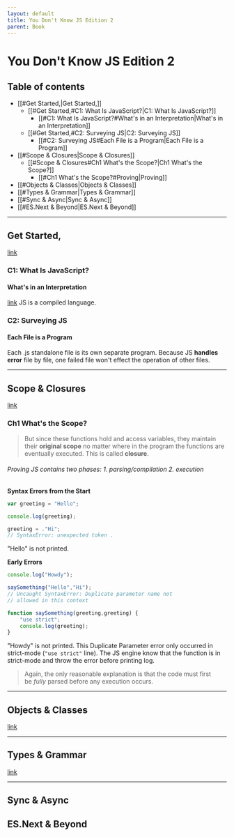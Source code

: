 ```yaml
---
layout: default
title: You Don't Know JS Edition 2
parent: Book
---
```


# You Don't Know JS Edition 2

## Table of contents
- [[#Get Started,|Get Started,]]
	- [[#Get Started,#C1: What Is JavaScript?|C1: What Is JavaScript?]]
		- [[#C1: What Is JavaScript?#What's in an Interpretation|What's in an Interpretation]]
	- [[#Get Started,#C2: Surveying JS|C2: Surveying JS]]
		- [[#C2: Surveying JS#Each File is a Program|Each File is a Program]]
- [[#Scope & Closures|Scope & Closures]]
	- [[#Scope & Closures#Ch1 What's the Scope?|Ch1 What's the Scope?]]
		- [[#Ch1 What's the Scope?#Proving|Proving]]
- [[#Objects & Classes|Objects & Classes]]
- [[#Types & Grammar|Types & Grammar]]
- [[#Sync & Async|Sync & Async]]
- [[#ES.Next & Beyond|ES.Next & Beyond]]

---

## Get Started,
[link](https://github.com/getify/You-Dont-Know-JS/blob/2nd-ed/get-started/README.md)
### C1: What Is JavaScript?
#### What's in an Interpretation 
[link](https://github.com/getify/You-Dont-Know-JS/blob/2nd-ed/get-started/ch1.md#whats-in-an-interpretation)
JS is a compiled language.

### C2: Surveying JS
#### Each File is a Program

Each .js standalone file is its own separate program. Because JS **handles error** file by file, one failed file won't effect the operation of other files.

---

## Scope & Closures
[link](https://github.com/getify/You-Dont-Know-JS/blob/2nd-ed/scope-closures/README.md)
### Ch1 What's the Scope?
> But since these functions hold and access variables, they maintain their **original scope** no matter where in the program the functions are eventually executed. This is called **closure**.
###### Proving JS contains two phases: 1. parsing/compilation 2. execution
**Syntax Errors from the Start**
```js
var greeting = "Hello";

console.log(greeting);

greeting = ."Hi";
// SyntaxError: unexpected token .
```
"Hello" is not printed.

**Early Errors**
```js
console.log("Howdy");

saySomething("Hello","Hi");
// Uncaught SyntaxError: Duplicate parameter name not
// allowed in this context

function saySomething(greeting,greeting) {
    "use strict";
    console.log(greeting);
}
```
"Howdy" is not printed. This Duplicate Parameter error only occurred in strict-mode (`"use strict"` line). 
The JS engine know that the function is in strict-mode and throw the error before printing log.
>Again, the only reasonable explanation is that the code must first be _fully_ parsed before any execution occurs.
---

## Objects & Classes
[link](https://github.com/getify/You-Dont-Know-JS/blob/2nd-ed/objects-classes/README.md)

---

## Types & Grammar
[link](https://github.com/getify/You-Dont-Know-JS/blob/2nd-ed/types-grammar/README.md)

---

## Sync & Async


## ES.Next & Beyond
